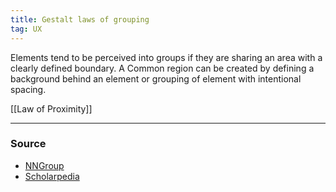 ```yaml
---
title: Gestalt laws of grouping
tag: UX
---
```

Elements tend to be perceived into groups if they are sharing an area with a clearly defined boundary. A Common region can be created by defining a background behind an element or grouping of element with intentional spacing. 

[[Law of Proximity]]

---
### Source
- [NNGroup](https://www.nngroup.com/articles/common-region/)
- [Scholarpedia](http://www.scholarpedia.org/article/Gestalt_principles)
